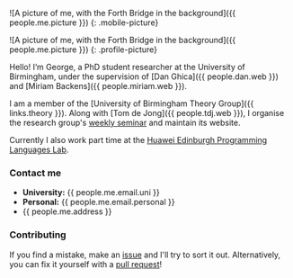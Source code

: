 ![A picture of me, with the Forth Bridge in the background]({{ people.me.picture }})
{: .mobile-picture}

![A picture of me, with the Forth Bridge in the background]({{ people.me.picture }})
{: .profile-picture}


Hello! I’m George, a PhD student researcher at the University of Birmingham, under the supervision of [Dan Ghica]({{ people.dan.web }}) and [Miriam Backens]({{ people.miriam.web }}).

I am a member of the [University of Birmingham Theory Group]({{ links.theory }}).
Along with [Tom de Jong]({{ people.tdj.web }}), I organise the research group's [weekly seminar](http://talks.bham.ac.uk/show/index/86) and maintain its website.

Currently I also work part time at the [Huawei Edinburgh Programming Languages Lab](https://blogs.ed.ac.uk/he-lab/).

### Contact me

* **University:** {{ people.me.email.uni }}
* **Personal:** {{ people.me.email.personal }}
* {{ people.me.address }}

### Contributing

If you find a mistake, make an [issue](https://github.com/georgejkaye/georgejkaye.github.io/issues) and I'll try to sort it out.
Alternatively, you can fix it yourself with a [pull request](https://github.com/georgejkaye/georgejkaye.github.io/pulls)!